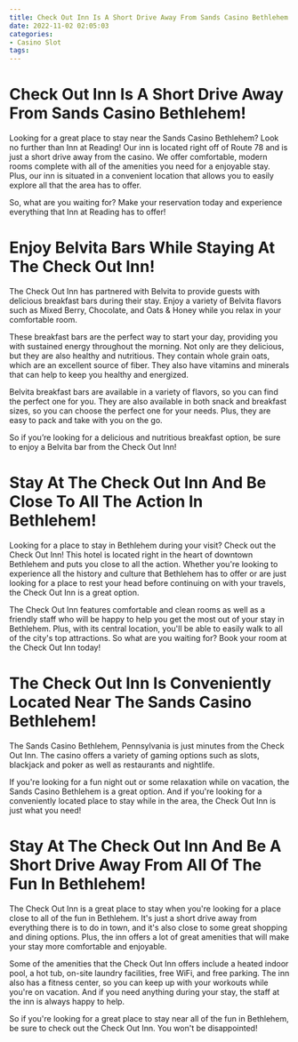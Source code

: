 ```yaml
---
title: Check Out Inn Is A Short Drive Away From Sands Casino Bethlehem!
date: 2022-11-02 02:05:03
categories:
- Casino Slot
tags:
---
```



#  Check Out Inn Is A Short Drive Away From Sands Casino Bethlehem!

Looking for a great place to stay near the Sands Casino Bethlehem? Look no further than Inn at Reading! Our inn is located right off of Route 78 and is just a short drive away from the casino. We offer comfortable, modern rooms complete with all of the amenities you need for a enjoyable stay. Plus, our inn is situated in a convenient location that allows you to easily explore all that the area has to offer.

So, what are you waiting for? Make your reservation today and experience everything that Inn at Reading has to offer!

#  Enjoy Belvita Bars While Staying At The Check Out Inn!

The Check Out Inn has partnered with Belvita to provide guests with delicious breakfast bars during their stay. Enjoy a variety of Belvita flavors such as Mixed Berry, Chocolate, and Oats & Honey while you relax in your comfortable room.

These breakfast bars are the perfect way to start your day, providing you with sustained energy throughout the morning. Not only are they delicious, but they are also healthy and nutritious. They contain whole grain oats, which are an excellent source of fiber. They also have vitamins and minerals that can help to keep you healthy and energized.

Belvita breakfast bars are available in a variety of flavors, so you can find the perfect one for you. They are also available in both snack and breakfast sizes, so you can choose the perfect one for your needs. Plus, they are easy to pack and take with you on the go.

So if you’re looking for a delicious and nutritious breakfast option, be sure to enjoy a Belvita bar from the Check Out Inn!

#  Stay At The Check Out Inn And Be Close To All The Action In Bethlehem!

Looking for a place to stay in Bethlehem during your visit? Check out the Check Out Inn! This hotel is located right in the heart of downtown Bethlehem and puts you close to all the action. Whether you're looking to experience all the history and culture that Bethlehem has to offer or are just looking for a place to rest your head before continuing on with your travels, the Check Out Inn is a great option.

The Check Out Inn features comfortable and clean rooms as well as a friendly staff who will be happy to help you get the most out of your stay in Bethlehem. Plus, with its central location, you'll be able to easily walk to all of the city's top attractions. So what are you waiting for? Book your room at the Check Out Inn today!

#  The Check Out Inn Is Conveniently Located Near The Sands Casino Bethlehem!

The Sands Casino Bethlehem, Pennsylvania is just minutes from the Check Out Inn. The casino offers a variety of gaming options such as slots, blackjack and poker as well as restaurants and nightlife.

If you're looking for a fun night out or some relaxation while on vacation, the Sands Casino Bethlehem is a great option. And if you're looking for a conveniently located place to stay while in the area, the Check Out Inn is just what you need!

#  Stay At The Check Out Inn And Be A Short Drive Away From All Of The Fun In Bethlehem!

The Check Out Inn is a great place to stay when you're looking for a place close to all of the fun in Bethlehem. It's just a short drive away from everything there is to do in town, and it's also close to some great shopping and dining options. Plus, the inn offers a lot of great amenities that will make your stay more comfortable and enjoyable.

Some of the amenities that the Check Out Inn offers include a heated indoor pool, a hot tub, on-site laundry facilities, free WiFi, and free parking. The inn also has a fitness center, so you can keep up with your workouts while you're on vacation. And if you need anything during your stay, the staff at the inn is always happy to help.

So if you're looking for a great place to stay near all of the fun in Bethlehem, be sure to check out the Check Out Inn. You won't be disappointed!